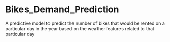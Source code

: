 # Bikes_Demand_Prediction

A predictive model to predict the number of bikes that would be rented on a particular day in the year based on the weather features related to that particular day 
